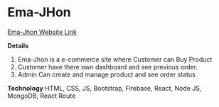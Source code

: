 # Ema-JHon


[Ema-Jhon Website Link](https://ema-john-simple-my.web.app/)


**Details**
1. Ema-Jhon is a e-commerce site where Customer can Buy Product
2. Customer have there own dashboard and see previous order.
3. Admin Can create and manage product and see order status

**Technology**
HTML, CSS, JS, Bootstrap, Firebase, React, Node JS, MongoDB, React Route
